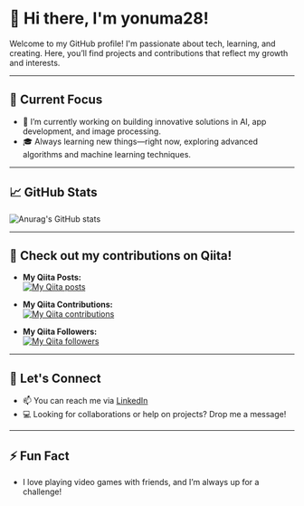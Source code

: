# 👋 Hi there, I'm yonuma28!

Welcome to my GitHub profile! I'm passionate about tech, learning, and creating. Here, you’ll find projects and contributions that reflect my growth and interests.

---

## 🔭 Current Focus

- 🌱 I’m currently working on building innovative solutions in AI, app development, and image processing.
- 🎓 Always learning new things—right now, exploring advanced algorithms and machine learning techniques.

---

## 📈 GitHub Stats

![Anurag's GitHub stats](https://github-readme-stats.vercel.app/api?username=yonuma28&hide=contribs,prs&show_icons=true&count_private=true&hide_title=true)

---

## 📝 Check out my contributions on Qiita!

- **My Qiita Posts:**  
  [![My Qiita posts](https://qiita-badge.apiapi.app/s/yonuma28/posts.svg)](http://qiita.com/yonuma28)
  
- **My Qiita Contributions:**  
  [![My Qiita contributions](https://qiita-badge.apiapi.app/s/yonuma28/contributions.svg)](http://qiita.com/yonuma28)

- **My Qiita Followers:**  
  [![My Qiita followers](https://qiita-badge.apiapi.app/s/yonuma28/followers.svg)](http://qiita.com/yonuma28)

---

## 💬 Let's Connect

- 📫 You can reach me via [LinkedIn](https://www.linkedin.com/in/yonuma28)
- 💻 Looking for collaborations or help on projects? Drop me a message!

---

## ⚡ Fun Fact

- I love playing video games with friends, and I’m always up for a challenge!
